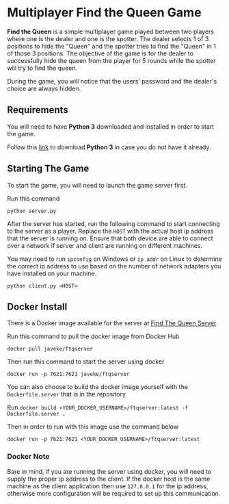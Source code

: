 # Multiplayer Find the Queen Game

**Find the Queen** is a simple multiplayer game played between two players where one is the 
dealer and one is the spotter. The dealer selects 1 of 3 positions to hide the "Queen" and the 
spotter tries to find the "Queen" in 1 of those 3 positions.
The objective of the game is for the dealer to successfully hide the queen from the player for 5 rounds while the spotter will try to find the queen.

During the game, you will notice that the users' password and the dealer's choice are always hidden.

## Requirements

You will need to have **Python 3** downloaded and installed in order to start the game.

Follow this [link](https://www.python.org/downloads/) to download **Python 3** in case you do not have it already.


## Starting The Game

To start the game, you will need to launch the game server first.

Run this command

`python server.py`

After the server has started, run the following command to start connecting to the server as a player.
Replace the `HOST` with the actual host ip address that the server is running on. Ensure that both 
device are able to connect over a network if server and client are running on different machines.

You may need to run `ipconfig` on Windows or `ip addr` on Linux to determine the correct ip address to use
based on the number of network adapters you have installed on your machine.

`python client.py <HOST>`


## Docker Install

There is a Docker image available for the server at [Find The Queen Server](https://hub.docker.com/r/javeke/ftqserver)

Run this command to pull the docker image from Docker Hub

`docker pull javeke/ftqserver`

Then run this command to start the server using docker

`docker run -p 7621:7621 javeke/ftqserver`


You can also choose to build the docker image yourself with the `Dockerfile.server` that is in the repository

Run  `docker build <YOUR_DOCKER_USERNAME>/ftqserver:latest -f Dockerfile.server .`

Then in order to run with this image use the command below

`docker run -p 7621:7621 <YOUR_DOCKER_USERNAME>/ftqserver:latest`



### Docker Note

Bare in mind, if you are running the server using docker, you will need to supply the proper ip address to the client. If the docker host is the same machine as the client application then use `127.0.0.1` for the 
ip address, otherwise more configuration will be required to set up this communication.

